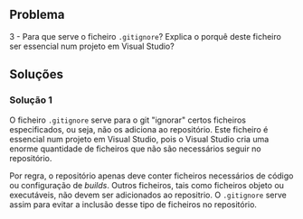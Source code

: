 ## Problema

3 - Para que serve o ficheiro `.gitignore`? Explica o porquê deste ficheiro
ser essencial num projeto em Visual Studio?

## Soluções

### Solução 1

O ficheiro `.gitignore` serve para o git "ignorar" certos ficheiros
especificados, ou seja, não os adiciona ao repositório. Este ficheiro é
essencial num projeto em Visual Studio, pois o Visual Studio cria uma
enorme quantidade de ficheiros que não são necessários seguir no
repositório.

Por regra, o repositório apenas deve conter ficheiros necessários de código
ou configuração de _builds_. Outros ficheiros, tais como ficheiros objeto ou
executáveis, não devem ser adicionados ao repositrio. O `.gitignore` serve
assim para evitar a inclusão desse tipo de ficheiros no repositório.
